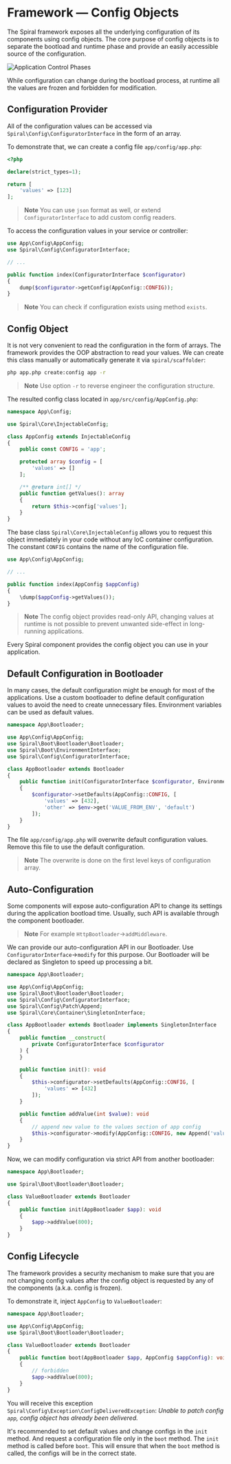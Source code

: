 # Framework — Config Objects

The Spiral framework exposes all the underlying configuration of its components using config objects. The core purpose
of config objects is to separate the bootload and runtime phase and provide an easily accessible source of the
configuration.

![Application Control Phases](https://user-images.githubusercontent.com/67324318/186413037-e60f89fd-9313-44c5-b4f8-eb2585a77230.png)

While configuration can change during the bootload process, at runtime all the values are frozen and forbidden for
modification.

## Configuration Provider

All of the configuration values can be accessed via `Spiral\Config\ConfiguratorInterface` in the form of an array.

To demonstrate that, we can create a config file `app/config/app.php`:

```php
<?php

declare(strict_types=1);

return [
    'values' => [123]
];
```

> **Note**
> You can use `json` format as well, or extend `ConfiguratorInterface` to add custom config readers.

To access the configuration values in your service or controller:

```php
use App\Config\AppConfig;
use Spiral\Config\ConfiguratorInterface;

// ...

public function index(ConfiguratorInterface $configurator)
{
    dump($configurator->getConfig(AppConfig::CONFIG));
}
```

> **Note**
> You can check if configuration exists using method `exists`. 

## Config Object

It is not very convenient to read the configuration in the form of arrays. The framework provides the OOP abstraction to
read your values. We can create this class manually or automatically generate it via `spiral/scaffolder`:

```bash
php app.php create:config app -r
``` 

> **Note**
> Use option `-r` to reverse engineer the configuration structure.

The resulted config class located in `app/src/config/AppConfig.php`:

```php
namespace App\Config;

use Spiral\Core\InjectableConfig;

class AppConfig extends InjectableConfig
{
    public const CONFIG = 'app';

    protected array $config = [
        'values' => []
    ];

    /** @return int[] */
    public function getValues(): array
    {
        return $this->config['values'];
    }
}
``` 

The base class `Spiral\Core\InjectableConfig` allows you to request this object immediately in your code without any
IoC container configuration. The constant `CONFIG` contains the name of the configuration file.

```php
use App\Config\AppConfig;

// ...

public function index(AppConfig $appConfig)
{
    \dump($appConfig->getValues());
}
```

> **Note**
> The config object provides read-only API, changing values at runtime is not possible to prevent unwanted side-effect
> in long-running applications.

Every Spiral component provides the config object you can use in your application.

## Default Configuration in Bootloader

In many cases, the default configuration might be enough for most of the applications. Use a custom bootloader to define
default configuration values to avoid the need to create unnecessary files. Environment variables can be used as default 
values.

```php
namespace App\Bootloader;

use App\Config\AppConfig;
use Spiral\Boot\Bootloader\Bootloader;
use Spiral\Boot\EnvironmentInterface;
use Spiral\Config\ConfiguratorInterface;

class AppBootloader extends Bootloader
{
    public function init(ConfiguratorInterface $configurator, EnvironmentInterface $env): void
    {
        $configurator->setDefaults(AppConfig::CONFIG, [
            'values' => [432],
            'other' => $env->get('VALUE_FROM_ENV', 'default')
        ]);
    }
}
```

The file `app/config/app.php` will overwrite default configuration values. Remove this file to use the default
configuration.

> **Note**
> The overwrite is done on the first level keys of configuration array.

## Auto-Configuration

Some components will expose auto-configuration API to change its settings during the application bootload time. Usually,
such API is available through the component bootloader.

> **Note**
> For example `HttpBootloader`->`addMiddleware`.

We can provide our auto-configuration API in our Bootloader. Use `ConfiguratorInterface`->`modify` for this purpose.
Our Bootloader will be declared as Singleton to speed up processing a bit.

```php
namespace App\Bootloader;

use App\Config\AppConfig;
use Spiral\Boot\Bootloader\Bootloader;
use Spiral\Config\ConfiguratorInterface;
use Spiral\Config\Patch\Append;
use Spiral\Core\Container\SingletonInterface;

class AppBootloader extends Bootloader implements SingletonInterface
{
    public function __construct(
        private ConfiguratorInterface $configurator
    ) {
    }

    public function init(): void
    {
        $this->configurator->setDefaults(AppConfig::CONFIG, [
            'values' => [432]
        ]);
    }

    public function addValue(int $value): void
    {
        // append new value to the values section of app config
        $this->configurator->modify(AppConfig::CONFIG, new Append('values', null, $value));
    }
}
```

Now, we can modify configuration via strict API from another bootloader:

```php
namespace App\Bootloader;

use Spiral\Boot\Bootloader\Bootloader;

class ValueBootloader extends Bootloader
{
    public function init(AppBootloader $app): void
    {
        $app->addValue(800);
    }
}
```

## Config Lifecycle

The framework provides a security mechanism to make sure that you are not changing config values after the config object
is requested by any of the components (a.k.a. config is frozen).

To demonstrate it, inject `AppConfig` to `ValueBootloader`:

```php
namespace App\Bootloader;

use App\Config\AppConfig;
use Spiral\Boot\Bootloader\Bootloader;

class ValueBootloader extends Bootloader
{
    public function boot(AppBootloader $app, AppConfig $appConfig): void
    {
        // forbidden
        $app->addValue(800);
    }
}
```

You will receive this exception `Spiral\Config\Exception\ConfigDeliveredException`: *Unable to patch config `app`,
config object has already been delivered.*

It's recommended to set default values and change configs in the `init` method. And request a configuration file only in 
the `boot` method. The `init` method is called before `boot`. This will ensure that when the `boot` method is called, 
the configs will be in the correct state.
